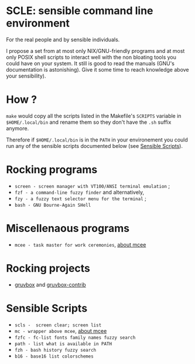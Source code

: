 # SCLE: sensible command line environment

For the real people and by sensible individuals.

I propose a set from at most only NIX/GNU-friendly programs and at most only
POSIX shell scripts to interact well with the non bloating tools you could have
on your system.   It still is good to read the manuals (GNU's documentation is
astonishing).  Give it some time to reach knowledge above your sensibility).

# How ?

`make` would copy all the scripts listed in the Makefile's `SCRIPTS` variable
in `$HOME/.local/bin` and rename them so they don't have the `.sh` suffix
anymore.

Therefore if `$HOME/.local/bin` is in the `PATH` in your environement
you could run any of the sensible scripts documented below
(see [Sensible Scripts](#Sensible_Scripts)).

# Rocking programs

- `screen - screen manager with VT100/ANSI terminal emulation` ;
- `fzf - a command-line fuzzy finder` and alternatively,
- `fzy - a fuzzy text selector menu for the terminal` ;
- `bash - GNU Bourne-Again SHell`

# Miscellenaous programs

- `mcee - task master for work ceremonies`, [about mcee][1]

# Rocking projects

- [gruvbox][2] and [gruvbox-contrib][3]

# Sensible Scripts

- `scls -  screen clear; screen list`
- `mc - wrapper above mcee`, [about mcee][1]
- `fzfc - fc-list fonts family names fuzzy search`
- `path - list what is available in PATH`
- `fzh - bash history fuzzy search`
- `b16 - base16 list colorschemes`

[1]: https://github.com/malikbenkirane/mcee.git
[2]: https://github.com/morhetz/gruvbox
[3]: https://github.com/morhetz/gruvbox-contrib
